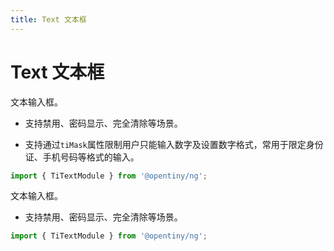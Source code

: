 ```yaml
---
title: Text 文本框
---
```

# Text 文本框

<div class="used-tiny">

文本输入框。&nbsp;&nbsp;

+ 支持禁用、密码显示、完全清除等场景。

+ 支持通过`tiMask`属性限制用户只能输入数字及设置数字格式，常用于限定身份证、手机号码等格式的输入。

```typescript
import { TiTextModule } from '@opentiny/ng';
```

</div>

<div class="used-config">

文本输入框。&nbsp;&nbsp;

+ 支持禁用、密码显示、完全清除等场景。

```typescript
import { TiTextModule } from '@opentiny/ng';
```
</div>
